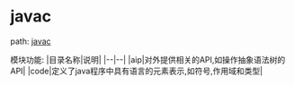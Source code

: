 # javac 

path: [javac](https://github.com/openjdk/jdk/tree/master/src/jdk.compiler/share/classes/com/sun/tools/javac)

模块功能: 
|目录名称|说明|
|--|--|
|aip|对外提供相关的API,如操作抽象语法树的API|
|code|定义了java程序中具有语言的元素表示,如符号,作用域和类型|
